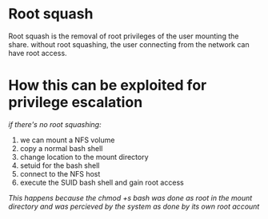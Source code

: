 # Root squash
Root squash is the removal of root privileges of the user mounting the share.
without root squashing, the user connecting from the network can have root access.

# How this can be exploited for privilege escalation
*if there's no root squashing:*
1. we can mount a NFS volume
2. copy a normal bash shell
3. change location to the mount directory
4. setuid for the bash shell
5. connect to the NFS host
6. execute the SUID bash shell and gain root access

*This happens because the chmod +s bash was done as root in the mount directory and was percieved by the system as done by its own root account*
